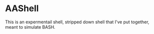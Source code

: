 # AAShell
This is an expermentail shell, stripped down shell that I've put together, meant to simulate BASH.
